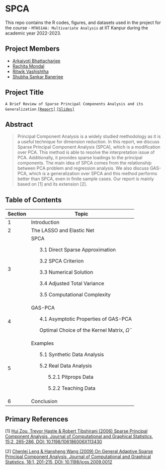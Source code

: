 # SPCA

This repo contains the R codes, figures, and datasets used in the project for the course - `MTH514A: Multivariate Analysis` at IIT Kanpur during the academic year 2022-2023.

## Project Members

  - [Arkajyoti Bhattacharjee](https://github.com/ArkaB-DS)
  - [Rachita Mondal](https://github.com/Rachita-Mondal)
  - [Ritwik Vashishtha](https://github.com/ritwikvashistha)
  - [Shubha Sankar Banerjee](https://github.com/shubha3)

## Project Title
`A Brief Review of Sparse Principal Components Analysis and its Generalization` [`[Report]`](https://github.com/ArkaB-DS/SPCA/blob/main/Multivariate_Project.pdf) [`[Slides]`](https://github.com/ArkaB-DS/SPCA/blob/main/Multivariate_Project__slides_.pdf)

## Abstract
> Principal Component Analysis is a widely studied methodology as it is a useful technique for dimension reduction. 
In this report, we discuss Sparse Principal Component Analysis (SPCA), which is a modification over PCA. 
This method is able to resolve the interpretation issue of PCA. Additionally, it provides sparse loadings to
the principal components. The main idea of SPCA comes from the relationship between PCA problem and regression analysis.
We also discuss GAS-PCA, which is a generalization over SPCA and this method performs better than SPCA,
even in finite sample cases. Our report is mainly based on [1] and its extension [2].

## Table of Contents

|**Section**|**Topic**|
|-------|-----|
|1|Introduction|
|2|The LASSO and Elastic Net|
|3|SPCA <ul> 3.1 Direct Sparse Approximation</ul> <ul> 3.2 SPCA Criterion </ul> <ul> 3.3 Numerical Solution </ul> <ul> 3.4 Adjusted Total Variance </ul> <ul> 3.5 Computational Complexity </ul>|
|4|GAS-PCA <ul> 4.1 Asymptotic Properties of GAS-PCA </ul> <ul>Optimal Choice of the Kernel Matrix, $\tilde{\Omega}$</ul>|
|5|Examples <ul>5.1 Synthetic Data Analysis</ul> <ul>5.2 Real Data Analysis <ul>5.2.1 Pitprops Data</ul> <ul>5.2.2 Teaching Data</ul></ul>|
|6|Conclusion|


## Primary References
[1] [Hui Zou, Trevor Hastie & Robert Tibshirani (2006) Sparse Principal Component Analysis, Journal of Computational and Graphical Statistics, 15:2, 265-286, DOI: <u>10.1198/106186006X113430</u>](https://hastie.su.domains/Papers/spc_jcgs.pdf)

[2] [Chenlei Leng & Hansheng Wang (2009) On General Adaptive Sparse Principal Component Analysis, Journal of Computational and Graphical Statistics, 18:1, 201-215, DOI: <u>10.1198/jcgs.2009.0012</u>](https://www.tandfonline.com/doi/pdf/10.1198/jcgs.2009.0012?casa_token=6hQ5NY-CPQwAAAAA:6QvZeqWa-IXVd_Mbxu6MCUqnEVEw5L-MmLI5Z1-_03bU9mYqD6LHI_foctumbmTOAX3-xaWqy-U)
